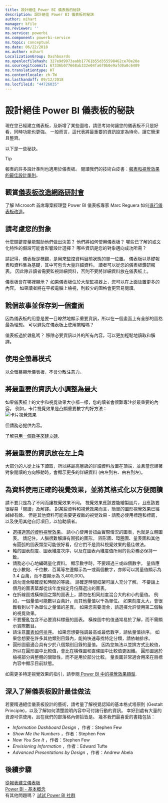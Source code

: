 ```yaml
---
title: 設計絕佳 Power BI 儀表板的秘訣
description: 設計絕佳 Power BI 儀表板的秘訣
author: mihart
manager: kfile
ms.reviewer: ''
ms.service: powerbi
ms.component: powerbi-service
ms.topic: conceptual
ms.date: 06/22/2018
ms.author: mihart
LocalizationGroup: Dashboards
ms.openlocfilehash: 327e9d9973aabb17761b55d355598462ce70e20e
ms.sourcegitcommit: 67336b077668ab332e04fa670b0e9afd0a0c6489
ms.translationtype: HT
ms.contentlocale: zh-TW
ms.lasthandoff: 09/12/2018
ms.locfileid: "44726035"
---
```

# <a name="tips-for-designing-a-great-power-bi-dashboard"></a>設計絕佳 Power BI 儀表板的秘訣
現在您已經建立儀表板，及新增了某些圖格，請思考如何讓您的儀表板不只是好看，同時功能也更強。 一般而言，這代表將最重要的資訊設定為待命，讓它簡潔且整齊。

以下是一些秘訣。

> [!TIP]
> 報表的許多設計準則也適用於儀表板。  閱讀我們的技術白皮書︰[報表和視覺效果的最佳設計準則](visuals/power-bi-visualization-best-practices.md)。
>
>

## <a name="watch-the-dashboard-makeover-webinarhttpsinfomicrosoftcomco-powerbi-wbnr-fy16-05may-12-dashboard-makeover-registrationhtml"></a>觀賞[儀表板改造網路研討會](https://info.microsoft.com/CO-PowerBI-WBNR-FY16-05May-12-Dashboard-Makeover-Registration.html)
了解 Microsoft 首席專案經理暨 Power BI 儀表板專家 Marc Reguera 如何[進行儀表板改造](https://info.microsoft.com/CO-PowerBI-WBNR-FY16-05May-12-Dashboard-Makeover-Registration.html)。

## <a name="consider-your-audience"></a>請考慮您的對象
什麼關鍵度量能幫助他們做出決策？ 他們將如何使用儀表板？ 哪些已了解的或文化特性的假設可能會影響設計選擇？ 哪些資訊是您的對象邁向成功所需？

請記得，儀表板是概觀，是用來監控資料目前狀態的單一位置。 儀表板以基礎報表和資料集為基礎，其中可包含大量詳細資料。 讀者可以從您的儀表板鑽研報表。 因此除非讀者需要監視詳細資料，否則不要將詳細資料放在儀表板上。

儀表板會在哪裡顯示？ 如果儀表板位於大型監視器上，您可以在上面放置更多的內容。 如果讀者將在平板電腦上檢視，則較少的圖格會更容易閱讀。

## <a name="tell-a-story-and-keep-it-to-one-screen"></a>說個故事並保存到一個畫面
因為儀表板的用意是要一目瞭然地顯示重要資訊，所以在一個畫面上有全部的圖格最為理想。 可以避免在儀表板上使用捲軸嗎？

儀表板過於雜亂嗎？  移除必要資訊以外的所有內容，可以更加輕鬆地讀取和解譯。

## <a name="make-use-of-full-screen-mode"></a>使用全螢幕模式
以[全螢幕](service-fullscreen-mode.md)顯示儀表板，不會分散注意力。

## <a name="make-the-most-important-information-biggest"></a>將最重要的資訊大小調整為最大
如果儀表板上的文字和視覺效果大小都一樣，您的讀者會很難專注於最重要的內容。 例如，卡片視覺效果是凸顯重要數字的好方法：  
![卡片視覺效果](media/service-dashboards-design-tips/pbi_card.png)

但請務必提供內容。  

了解[只用一個數字來建立磚](visuals/power-bi-visualization-card.md).

## <a name="put-the-most-important-information-in-the-upper-corner"></a>將最重要的資訊放在左上角
大部分的人從上往下讀取，所以將最高層級的詳細資料放置在頂端，並且當您順著對象閱讀的方向移動時，會顯示更多的詳細資料 (由左到右、由右到左)。

## <a name="use-the-right-visualization-for-the-data-and-format-it-for-easy-reading"></a>為資料使用正確的視覺效果，並將其格式化以方便閱讀
請不要只是為了不同而讓視覺效果不同。  視覺效果應該要能繪製圖片，且應該要很容易「閱讀」及解譯。  對某些資料和視覺效果而言，簡單的圖形視覺效果已經綽綽有餘。 但是其他資料可能需要更複雜的視覺效果 - 請務必使用標題和標籤，以及使用其他自訂項目，以協助讀者。  

* [選擇適當的資料視覺效果](https://www.youtube.com/watch?v=-tdkUYrzrio)。 請小心使用會扭曲實際情況的圖表，也就是立體圖表。 請記住，人腦很難解譯有圓弧的圖形。 圓形圖、環圈圖、量表圖和其他有圓弧的圖表類型可能很好看，但它們不是資料視覺效果的最佳做法。
* 軸的圖表刻度、圖表維度次序，以及在圖表內維度值所用的色彩務必保持一致。
* 請務必小心地編碼量化資料。 顯示數字時，不要超過三或四個數字。 量值應在小數點、千位數、百萬等左邊顯示為一或兩個數字，亦即可以將量值顯示為 3.4 百萬，而不要顯示為 3,400,000。
* 請勿混合精確度和時間的等級。 請確定時間框架可讓人充分了解。  不要讓上個月的圖表緊鄰從該年度指定月份篩選出的圖表。
* 在折線圖或橫條圖之類的圖表上，請勿在相同刻度混合大的和小的量值。  例如，一個量值可能數以百萬計，而其他量值以千為單位。  如果刻度太大，會很難看到以千為單位之量值的差異。  如果您需要混合，請選擇允許使用第二個軸的視覺效果。
* 不要擾亂包含不必要資料標籤的圖表。 橫條圖中的值通常易於了解，而不需顯示實際數目。
* 請注意[圖表如何排序](power-bi-report-change-sort.md)。  如果您想要強調最高或最低數字，請依量值排序。  如果您想要在許多其他類別目錄內，能夠快速尋找特定分類，請依軸排序。  
* 圓形圖最適合具有少於八個類別目錄的量值。 因為您無法以並排方式比較值，所以在圓形圖中比較值，會比在橫條圖和直條圖中比較值更困難。 圓形圖適於檢視部分與整體的關聯性，而不是用於部分比較。 量表圖非常適合用來在目標內容中顯示目前狀態。

如需更多特定視覺效果的指引，請參閱[ Power BI 中的視覺效果類型](visuals/power-bi-visualization-types-for-reports-and-q-and-a.md).  

## <a name="learning-more-about-best-practice-dashboard-design"></a>深入了解儀表板設計最佳做法
若要精通絕佳儀表板設計的藝術，請考量了解視覺認知的基本格式塔原則 (Gestalt Principle)，以及了解如何清楚說明內容中可付諸行動的資訊。 幸好到處有大量的資源可供使用，且在我們的部落格內俯拾皆是。 幾本我們最喜愛的書籍包括：

* *Information Dashboard Design* ，作者：Stephen Few  
* *Show Me the Numbers* ，作者：Stephen Few  
* *Now You See It* ，作者：Stephen Few  
* *Envisioning Information* ，作者：Edward Tufte  
* *Advanced Presentations by Design* ，作者：Andrew Abela   

## <a name="next-steps"></a>後續步驟
[從報表建立儀表板](service-dashboard-create.md)  
[Power BI - 基本概念](service-basic-concepts.md)  
有其他問題嗎？ [試試 Power BI 社群](http://community.powerbi.com/)
